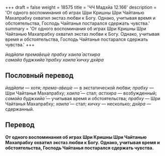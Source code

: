 +++
draft = false
weight = 18575
title = 'ЧЧ Мадхйа 12.166'
description = 'От одного воспоминания об играх Шри Кришны Шри Чайтанью Махапрабху охватил экстаз любви к Богу. Однако, учитывая время и обстоятельства, Господь Чайтанья постарался сдержать чувства.'
summary = 'От одного воспоминания об играх Шри Кришны Шри Чайтанью Махапрабху охватил экстаз любви к Богу. Однако, учитывая время и обстоятельства, Господь Чайтанья постарался сдержать чувства.'
+++

_йадйапи према̄веш́е прабху хаила̄ астхира  
самайа буджхийа̄ прабху хаила̄ кичху дхӣра_

## Пословный перевод

_йадйапи_ — хотя; _према_\-_а̄веш́е_ — в экстатической любви; _прабху_ — Шри Чайтанья Махапрабху; _хаила̄_ — стал; _астхира_ — возбужденный; _самайа_ _буджхийа̄_ — учитывая время и обстоятельства; _прабху_ — Шри Чайтанья Махапрабху; _хаила̄_ — стал; _кичху_ — несколько; _дхӣра_ — сдержанный.

## Перевод

**От одного воспоминания об играх Шри Кришны Шри Чайтанью Махапрабху охватил экстаз любви к Богу. Однако, учитывая время и обстоятельства, Господь Чайтанья постарался сдержать чувства.**
